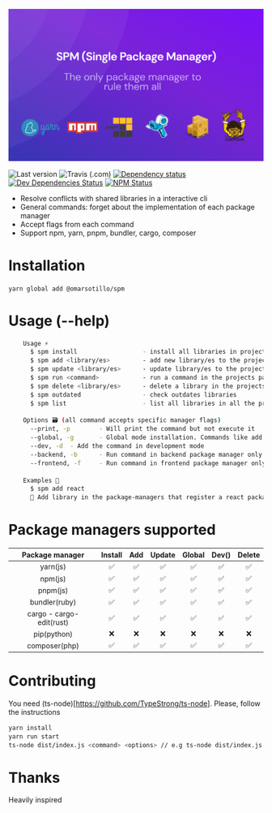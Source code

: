 ![SPM introduction](docs/images/spm.png)

![Last version](https://img.shields.io/github/tag/omarsotillo/spm.svg?style=flat-square)
![Travis (.com)](https://img.shields.io/travis/com/omarsotillo/spm)
[![Dependency status](https://img.shields.io/david/omarsotillo/spm.svg?style=flat-square)](https://david-dm.org/omarsotillo/spm)
[![Dev Dependencies Status](https://img.shields.io/david/dev/omarsotillo/spm.svg?style=flat-square)](https://david-dm.org/omarsotillo/omar#info=devDependencies)
[![NPM Status](https://img.shields.io/npm/dm/@omarsotillo/spm.svg?style=flat-square)](https://www.npmjs.org/package/omarsotillo/spm)

<!-- [![Coverage Status](https://img.shields.io/coveralls/omarsotillo/spm.svg?style=flat-square)](https://coveralls.io/github/omarsotillo/spm) -->

- Resolve conflicts with shared libraries in a interactive cli
- General commands: forget about the implementation of each package manager
- Accept flags from each command
- Support npm, yarn, pnpm, bundler, cargo, composer

# Installation

`yarn global add @omarsotillo/spm`

# Usage (--help)

```bash
    Usage ⚡️
      $ spm install                  - install all libraries in project package-managers
      $ spm add <library/es>         - add new library/es to the project-managers
      $ spm update <library/es>      - update library/es to the project-managers
      $ spm run <command>            - run a command in the projects package-manager
      $ spm delete <library/es>      - delete a library in the projects package-manager
      $ spm outdated                 - check outdates libraries
      $ spm list                     - list all libraries in all the projects

    Options 🗃 (all command accepts specific manager flags)
      --print, -p        - Will print the command but not execute it
      --global, -g       - Global mode installation. Commands like add will be converted to global
      --dev, -d  - Add the command in development mode
      --backend, -b      - Run command in backend package manager only
      --frontend, -f     - Run command in frontend package manager only

    Examples 🎉
      $ spm add react
      📝 Add library in the package-managers that register a react package/library
```

# Package managers supported

|     Package manager      | Install | Add | Update | Global | Dev() | Delete |
| :----------------------: | :-----: | :-: | :----: | :----: | :---: | :----: |
|         yarn(js)         |   ✅    | ✅  |   ✅   |   ✅   |  ✅   |   ✅   |
|         npm(js)          |   ✅    | ✅  |   ✅   |   ✅   |  ✅   |   ✅   |
|         pnpm(js)         |   ✅    | ✅  |   ✅   |   ✅   |  ✅   |   ✅   |
|      bundler(ruby)       |   ✅    | ✅  |   ✅   |   ✅   |  ✅   |   ✅   |
| cargo - cargo-edit(rust) |   ✅    | ✅  |   ✅   |   ✅   |  ✅   |   ✅   |
|       pip(python)        |   ❌    | ❌  |   ❌   |   ❌   |  ❌   |   ❌   |
|      composer(php)       |   ✅    | ✅  |   ✅   |   ✅   |  ✅   |   ✅   |

# Contributing
You need (ts-node)[https://github.com/TypeStrong/ts-node]. Please, follow the instructions

```bash
yarn install
yarn run start
ts-node dist/index.js <command> <options> // e.g ts-node dist/index.js add react
```

# Thanks

Heavily inspired
